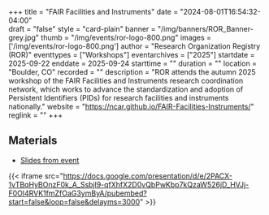 +++
title = "FAIR Facilities and Instruments" 
date = "2024-08-01T16:54:32-04:00"  
draft = "false" 
style = "card-plain" 
banner = "/img/banners/ROR_Banner-grey.jpg" 
thumb = "/img/events/ror-logo-800.png" 
images = ['/img/events/ror-logo-800.png']
author = "Research Organization Registry (ROR)" 
eventtypes = ["Workshops"]
eventarchives = ["2025"]
startdate = 2025-09-22
enddate = 2025-09-24
starttime = ""
duration = ""
location = "Boulder, CO"
recorded = ""
description = "ROR attends the autumn 2025 workshop of the FAIR Facilities and Instruments research coordination network, which works to advance the standardization and adoption of Persistent Identifiers (PIDs) for research facilities and instruments nationally."
website = "https://ncar.github.io/FAIR-Facilities-Instruments/"
reglink = ""
+++

## Materials 

- [Slides from event](https://docs.google.com/presentation/d/e/2PACX-1vTBqHyBOnzF0k_A_Ssbjl9-qfXhfX2D0vQbPwKbp7kQzaW526jD_HVJj-F0Ol4RVK1fmZfOaG3ymByA/pub?start=false&loop=false&delayms=3000)


{{< iframe src="https://docs.google.com/presentation/d/e/2PACX-1vTBqHyBOnzF0k_A_Ssbjl9-qfXhfX2D0vQbPwKbp7kQzaW526jD_HVJj-F0Ol4RVK1fmZfOaG3ymByA/pubembed?start=false&loop=false&delayms=3000" >}}



